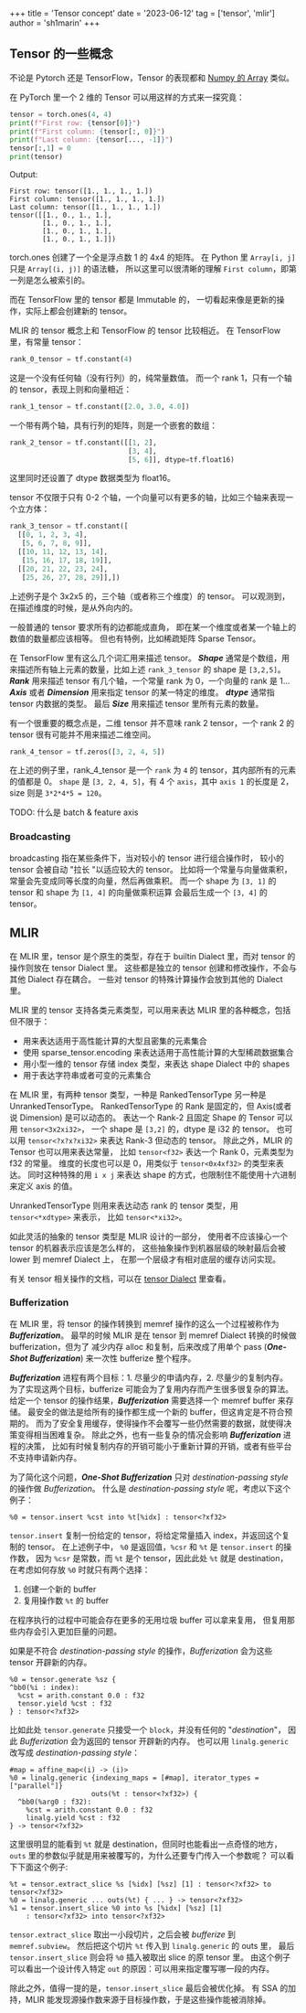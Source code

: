 +++
title = 'Tensor concept'
date = '2023-06-12'
tag = ['tensor', 'mlir']
author = 'sh1marin'
+++


## Tensor 的一些概念

不论是 Pytorch 还是 TensorFlow，Tensor 的表现都和
[Numpy 的 Array](https://numpy.org/doc/stable/user/basics.indexing.html) 类似。

在 PyTorch 里一个 2 维的 Tensor 可以用这样的方式来一探究竟：

```python
tensor = torch.ones(4, 4)
print(f"First row: {tensor[0]}")
print(f"First column: {tensor[:, 0]}")
print(f"Last column: {tensor[..., -1]}")
tensor[:,1] = 0
print(tensor)
```

Output:

```text
First row: tensor([1., 1., 1., 1.])
First column: tensor([1., 1., 1., 1.])
Last column: tensor([1., 1., 1., 1.])
tensor([[1., 0., 1., 1.],
        [1., 0., 1., 1.],
        [1., 0., 1., 1.],
        [1., 0., 1., 1.]])
```

torch.ones 创建了一个全是浮点数 1 的 4x4 的矩阵。
在 Python 里 `Array[i, j]` 只是 `Array[(i, j)]` 的语法糖，
所以这里可以很清晰的理解 `First column`，即第一列是怎么被索引的。

而在 TensorFlow 里的 tensor 都是 Immutable 的，
一切看起来像是更新的操作，实际上都会创建新的 tensor。

MLIR 的 tensor 概念上和 TensorFlow 的 tensor 比较相近。
在 TensorFlow 里，有常量 tensor：

```python
rank_0_tensor = tf.constant(4)
```

这是一个没有任何轴（没有行列）的，纯常量数值。
而一个 rank 1，只有一个轴的 tensor，表现上则和向量相近：

```python
rank_1_tensor = tf.constant([2.0, 3.0, 4.0])
```

一个带有两个轴，具有行列的矩阵，则是一个嵌套的数组：

```python
rank_2_tensor = tf.constant([[1, 2],
                             [3, 4],
                             [5, 6]], dtype=tf.float16)
```

这里同时还设置了 dtype 数据类型为 float16。

tensor 不仅限于只有 0-2 个轴，一个向量可以有更多的轴，比如三个轴来表现一个立方体：

```python
rank_3_tensor = tf.constant([
  [[0, 1, 2, 3, 4],
   [5, 6, 7, 8, 9]],
  [[10, 11, 12, 13, 14],
   [15, 16, 17, 18, 19]],
  [[20, 21, 22, 23, 24],
   [25, 26, 27, 28, 29]],])
```

上述例子是个 3x2x5 的，三个轴（或者称三个维度）的 tensor。
可以观测到，在描述维度的时候，是从外向内的。

一般普通的 tensor 要求所有的边都能成直角，
即在某一个维度或者某一个轴上的数值的数量都应该相等。
但也有特例，比如稀疏矩阵 Sparse Tensor。

在 TensorFlow 里有这么几个词汇用来描述 tensor。
***Shape*** 通常是个数组，用来描述所有轴上元素的数量，比如上述 `rank_3_tensor` 的 shape 是 `[3,2,5]`。
***Rank*** 用来描述 tensor 有几个轴，一个常量 rank 为 0，一个向量的 rank 是 1...
***Axis*** 或者 ***Dimension*** 用来指定 tensor 的某一特定的维度。
***dtype*** 通常指 tensor 内数据的类型。
最后 ***Size*** 用来描述 tensor 里所有元素的数量。

有一个很重要的概念点是，二维 tensor 并不意味 rank 2 tensor，一个 rank 2 的 tensor
很有可能并不用来描述二维空间。

```python
rank_4_tensor = tf.zeros([3, 2, 4, 5])
```

在上述的例子里，rank_4_tensor 是一个 `rank` 为 `4` 的 tensor，其内部所有的元素的值都是 0。
`shape` 是 `[3, 2, 4, 5]`，有 4 个 `axis`，其中 `axis 1` 的长度是 2，
size 则是 `3*2*4*5 = 120`。

TODO: 什么是 batch & feature axis

### Broadcasting

broadcasting 指在某些条件下，当对较小的 tensor 进行组合操作时，
较小的 tensor 会被自动 "拉长 "以适应较大的 tensor。
比如将一个常量与向量做乘积，常量会先变成同等长度的向量，然后再做乘积。
而一个 shape 为 `[3, 1]` 的 tensor 和 shape 为 `[1, 4]` 的向量做乘积运算
会最后生成一个 `[3, 4]` 的 tensor。

## MLIR

在 MLIR 里，tensor 是个原生的类型，存在于 builtin Dialect 里，而对 tensor 的操作则放在 tensor Dialect 里。
这些都是独立的 tensor 创建和修改操作，不会与其他 Dialect 存在耦合。
一些对 tensor 的特殊计算操作会放到其他的 Dialect 里。

MLIR 里的 tensor 支持各类元素类型，可以用来表达 MLIR 里的各种概念，包括但不限于：

* 用来表达适用于高性能计算的大型且密集的元素集合
* 使用 sparse_tensor.encoding 来表达适用于高性能计算的大型稀疏数据集合
* 用小型一维的 tensor 存储 index 类型，来表达 shape Dialect 中的 shapes
* 用于表达字符串或者可变的元素集合

在 MLIR 里，有两种 tensor 类型，一种是 RankedTensorType 另一种是 UnrankedTensorType。
RankedTensorType 的 Rank 是固定的，但 Axis(或者说 Dimension) 是可以动态的。
表达一个 Rank-2 且固定 Shape 的 Tensor 可以用 `tensor<3x2xi32>`，
一个 shape 是 `[3,2]` 的，dtype 是 i32 的 tensor。
也可以用 `tensor<?x?x?xi32>` 来表达 Rank-3 但动态的 tensor。
除此之外，MLIR 的 Tensor 也可以用来表达常量，
比如 `tensor<f32>` 表达一个 Rank 0，元素类型为 f32 的常量。
维度的长度也可以是 0，用类似于 `tensor<0x4xf32>` 的类型来表达。
同时这种特殊的用 `i x j` 来表达 shape 的方式，也限制住不能使用十六进制来定义 axis 的值。

UnrankedTensorType 则用来表达动态 rank 的 tensor 类型，用 `tensor<*xdtype>` 来表示，
比如 `tensor<*xi32>`。

如此灵活的抽象的 tensor 类型是 MLIR 设计的一部分，
使用者不应该操心一个 tensor 的机器表示应该是怎么样的，
这些抽象操作到机器层级的映射最后会被 lower 到 memref Dialect 上，
在那一个层级才有相对底层的缓存访问实现。

有关 tensor 相关操作的文档，可以在 [tensor Dialect](https://mlir.llvm.org/docs/Dialects/TensorOps/)
里查看。

### Bufferization

在 MLIR 里，将 tensor 的操作转换到 memref 操作的这么一个过程被称作为 ***Bufferization***。
最早的时候 MLIR 是在 tensor 到 memref Dialect 转换的时候做 bufferization，但为了
减少内存 alloc 和复制，后来改成了用单个 pass (***One-Shot Bufferization***) 来一次性 bufferize
整个程序。

***Bufferization*** 进程有两个目标：1. 尽量少的申请内存，2. 尽量少的复制内存。
为了实现这两个目标，bufferize 可能会为了复用内存而产生很多很复杂的算法。
给定一个 tensor 的操作结果，***Bufferization*** 需要选择一个 memref buffer 来存储。
最安全的做法是给所有的操作都生成一个新的 buffer，但这肯定是不符合预期的。
而为了安全复用缓存，使得操作不会覆写一些仍然需要的数据，就使得决策变得相当困难复杂。
除此之外，也有一些复杂的情况会影响 ***Bufferization*** 进程的决策，
比如有时候复制内存的开销可能小于重新计算的开销，或者有些平台不支持申请新内存。

为了简化这个问题，***One-Shot Bufferization*** 只对 *destination-passing style* 的操作做 *Bufferization*。
什么是 *destination-passing style* 呢，考虑以下这个例子：

```mlir
%0 = tensor.insert %cst into %t[%idx] : tensor<?xf32>
```

`tensor.insert` 复制一份给定的 tensor，将给定常量插入 index，并返回这个复制的 tensor。
在上述例子中， `%0` 是返回值，`%csr` 和 `%t` 是 `tensor.insert` 的操作数，
因为 `%csr` 是常数，而 `%t` 是个 tensor，因此此处 `%t` 就是 destination，
在考虑如何存放 `%0` 时就只有两个选择：

1. 创建一个新的 buffer
2. 复用操作数 `%t` 的 buffer

在程序执行的过程中可能会存在更多的无用垃圾 buffer 可以拿来复用，
但复用那些内存会引入更加巨量的问题。

如果是不符合 *destination-passing style* 的操作，*Bufferization* 会为这些 tensor 开辟新的内存。

```mlir
%0 = tensor.generate %sz {
^bb0(%i : index):
  %cst = arith.constant 0.0 : f32
  tensor.yield %cst : f32
} : tensor<?xf32>
```

比如此处 `tensor.generate` 只接受一个 `block`，并没有任何的 "*destination*"，
因此 *Bufferization* 会为返回的 tensor 开辟新的内存。
也可以用 `linalg.generic` 改写成 *destination-passing style*：

```mlir
#map = affine_map<(i) -> (i)>
%0 = linalg.generic {indexing_maps = [#map], iterator_types = ["parallel"]}
                    outs(%t : tensor<?xf32>) {
  ^bb0(%arg0 : f32):
    %cst = arith.constant 0.0 : f32
    linalg.yield %cst : f32
} -> tensor<?xf32>
```

这里很明显的能看到 `%t` 就是 destination，但同时也能看出一点奇怪的地方，
`outs` 里的参数似乎就是用来被覆写的，为什么还要专门传入一个参数呢？
可以看下下面这个例子:

```mlir
%t = tensor.extract_slice %s [%idx] [%sz] [1] : tensor<?xf32> to tensor<?xf32>
%0 = linalg.generic ... outs(%t) { ... } -> tensor<?xf32>
%1 = tensor.insert_slice %0 into %s [%idx] [%sz] [1]
    : tensor<?xf32> into tensor<?xf32>
```

`tensor.extract_slice` 取出一小段切片，之后会被 *bufferize* 到 `memref.subview`。
然后把这个切片 `%t` 传入到 `linalg.generic` 的 outs 里，
最后 `tensor.insert_slice` 则会将 `%0` 插入被取出 slice 的原 tensor 里。
由这个例子可以看出一个设计传入特定 `out` 的原因：可以用来指定覆写哪一段的内存。

除此之外，值得一提的是，`tensor.insert_slice` 最后会被优化掉。
有 SSA 的加持，MLIR 能发现源操作数来源于目标操作数，于是这些操作能被消除掉。
